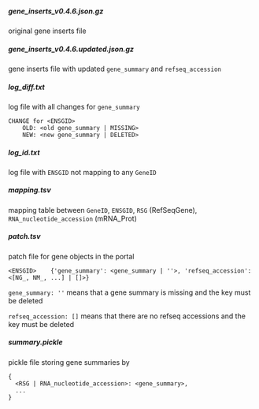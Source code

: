 
##### gene_inserts_v0.4.6.json.gz
original gene inserts file

##### gene_inserts_v0.4.6.updated.json.gz
gene inserts file with updated `gene_summary` and `refseq_accession`

##### log_diff.txt
log file with all changes for `gene_summary`

    CHANGE for <ENSGID>
        OLD: <old gene_summary | MISSING>
        NEW: <new gene_summary | DELETED>

##### log_id.txt
log file with `ENSGID` not mapping to any `GeneID`

##### mapping.tsv
mapping table between `GeneID`, `ENSGID`, `RSG` (RefSeqGene), `RNA_nucleotide_accession` (mRNA_Prot)

##### patch.tsv
patch file for gene objects in the portal

    <ENSGID>    {'gene_summary': <gene_summary | ''>, 'refseq_accession': <[NG_, NM_, ...] | []>}

`gene_summary: ''` means that a gene summary is missing and the key must be deleted

`refseq_accession: []` means that there are no refseq accessions and the key must be deleted

##### summary.pickle
pickle file storing gene summaries by

    {
      <RSG | RNA_nucleotide_accession>: <gene_summary>,
      ...
    }
